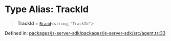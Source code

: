 # Type Alias: TrackId

> **TrackId** = [`Brand`](Brand.md)\<`string`, `"TrackId"`\>

Defined in: [packages/js-server-sdk/packages/js-server-sdk/src/agent.ts:33](https://github.com/fishjam-cloud/js-server-sdk/blob/e133f8a6825619e67537d43e8483134d23c7dce1/packages/js-server-sdk/src/agent.ts#L33)
